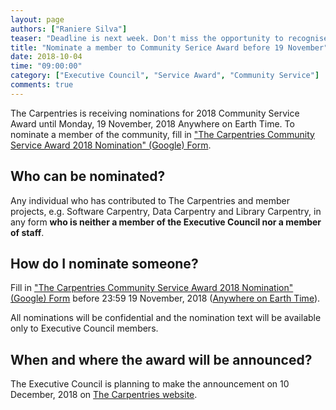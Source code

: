```yaml
---
layout: page
authors: ["Raniere Silva"]
teaser: "Deadline is next week. Don't miss the opportunity to recognise members contribution"
title: "Nominate a member to Community Serice Award before 19 November"
date: 2018-10-04
time: "09:00:00"
category: ["Executive Council", "Service Award", "Community Service"]
comments: true
---
```


The Carpentries is receiving nominations for 2018 Community Service Award
until Monday, 19 November, 2018 Anywhere on Earth Time.
To nominate a member of the community,
fill in ["The Carpentries Community Service Award 2018 Nomination" (Google) Form](https://goo.gl/forms/abTNgR90R9ai4NfF3).

## Who can be nominated?

Any individual
who has contributed to The Carpentries
and member projects,
e.g. Software Carpentry, Data Carpentry and Library Carpentry,
in any form
**who is neither a member of the Executive Council nor a member of staff**.

## How do I nominate someone?

Fill in ["The Carpentries Community Service Award 2018 Nomination" (Google) Form](https://goo.gl/forms/abTNgR90R9ai4NfF3)
before 23:59 19 November, 2018 ([Anywhere on Earth Time](https://en.wikipedia.org/wiki/Anywhere_on_Earth)).

All nominations will be confidential
and the nomination text will be available only to Executive Council members.

## When and where the award will be announced?

The Executive Council is planning to make the announcement
on 10 December, 2018 on [The Carpentries website](http://carpentries.org).
